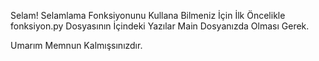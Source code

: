 Selam!
Selamlama Fonksiyonunu Kullana Bilmeniz İçin İlk Öncelikle fonksiyon.py Dosyasının İçindeki Yazılar Main Dosyanızda Olması Gerek.

Umarım Memnun Kalmışsınızdır.
